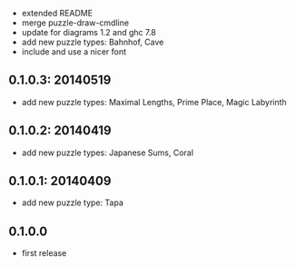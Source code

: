 * extended README
* merge puzzle-draw-cmdline
* update for diagrams 1.2 and ghc 7.8
* add new puzzle types: Bahnhof, Cave
* include and use a nicer font

0.1.0.3: 20140519
-----------------

* add new puzzle types: Maximal Lengths, Prime Place, Magic Labyrinth


0.1.0.2: 20140419
-----------------

* add new puzzle types: Japanese Sums, Coral

0.1.0.1: 20140409
-----------------

* add new puzzle type: Tapa

0.1.0.0
-------

* first release
